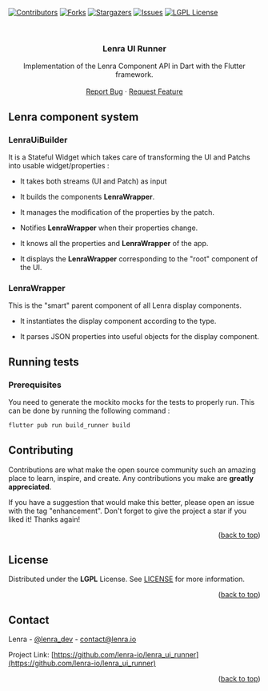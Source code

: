 <div id="top"></div>
<!--
*** This README was created with https://github.com/othneildrew/Best-README-Template
-->



<!-- PROJECT SHIELDS -->
[![Contributors][contributors-shield]][contributors-url]
[![Forks][forks-shield]][forks-url]
[![Stargazers][stars-shield]][stars-url]
[![Issues][issues-shield]][issues-url]
[![LGPL License][license-shield]][license-url]



<!-- PROJECT LOGO -->
<br />
<div align="center">

<h3 align="center">Lenra UI Runner</h3>

  <p align="center">
    Implementation of the Lenra Component API in Dart with the Flutter framework.
    <br />
    <br />
    <a href="https://github.com/lenra-io/lenra_ui_runner/issues">Report Bug</a>
    ·
    <a href="https://github.com/lenra-io/lenra_ui_runner/issues">Request Feature</a>
  </p>
</div>

## Lenra component system

### LenraUiBuilder
It is a Stateful Widget which takes care of transforming the UI and Patchs into usable widget/properties : 

 - It takes both streams (UI and Patch) as input 

 - It builds the components **LenraWrapper**.
 - It manages the modification of the properties by the patch.

 - Notifies **LenraWrapper** when their properties change.
 - It knows all the properties and **LenraWrapper** of the app.
 - It displays the **LenraWrapper** corresponding to the "root" component of the UI.

### LenraWrapper
This is the "smart" parent component of all Lenra display components.

- It instantiates the display component according to the type.

- It parses JSON properties into useful objects for the display component.

## Running tests
### Prerequisites

You need to generate the mockito mocks for the tests to properly run. This can be done by running the following command :

```bash
flutter pub run build_runner build
```

<!-- CONTRIBUTING -->
## Contributing

Contributions are what make the open source community such an amazing place to learn, inspire, and create. Any contributions you make are **greatly appreciated**.

If you have a suggestion that would make this better, please open an issue with the tag "enhancement".
Don't forget to give the project a star if you liked it! Thanks again!

<p align="right">(<a href="#top">back to top</a>)</p>



<!-- LICENSE -->
## License

Distributed under the **LGPL** License. See [LICENSE](./LICENSE) for more information.

<p align="right">(<a href="#top">back to top</a>)</p>



<!-- CONTACT -->
## Contact

Lenra - [@lenra_dev](https://twitter.com/lenra_dev) - contact@lenra.io

Project Link: [https://github.com/lenra-io/lenra_ui_runner](https://github.com/lenra-io/lenra_ui_runner)

<p align="right">(<a href="#top">back to top</a>)</p>


<!-- MARKDOWN LINKS & IMAGES -->
<!-- https://www.markdownguide.org/basic-syntax/#reference-style-links -->
[contributors-shield]: https://img.shields.io/github/contributors/lenra-io/lenra_ui_runner.svg?style=for-the-badge
[contributors-url]: https://github.com/lenra-io/lenra_ui_runner/graphs/contributors
[forks-shield]: https://img.shields.io/github/forks/lenra-io/lenra_ui_runner.svg?style=for-the-badge
[forks-url]: https://github.com/lenra-io/lenra_ui_runner/network/members
[stars-shield]: https://img.shields.io/github/stars/lenra-io/lenra_ui_runner.svg?style=for-the-badge
[stars-url]: https://github.com/lenra-io/lenra_ui_runner/stargazers
[issues-shield]: https://img.shields.io/github/issues/lenra-io/lenra_ui_runner.svg?style=for-the-badge
[issues-url]: https://github.com/lenra-io/lenra_ui_runner/issues
[license-shield]: https://img.shields.io/github/license/lenra-io/lenra_ui_runner.svg?style=for-the-badge
[license-url]: https://github.com/lenra-io/lenra_ui_runner/blob/master/LICENSE

